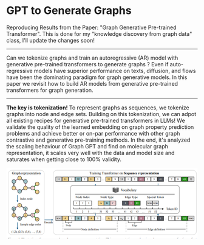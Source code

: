 # GPT to Generate Graphs 

Reproducing Results from the Paper: "Graph Generative Pre-trained Transformer". This is done for my "knowledge discovery from graph data" class, I'll update the changes soon!
***
Can we tokenize graphs and train an autoregressive (AR) model with generative pre-trained transformers to generate graphs ? Even if auto-regressive models have superior performance on texts, diffusion, and flows have been the dominating paradigm for graph generative models. In this paper we revisit how to build AR models from generative pre-trained transformers for graph generation. 

*** 
**The key is tokenization!** To represent graphs as sequences, we tokenize graphs into node and edge sets. Building on this tokenization, we can adpot all existing recipes for generative pre-trained transformers in LLMs! We validate the quality of the learned embedding on graph property prediction problems and achieve better or on-par performance with other graph contrastive and generative pre-training methods. In the end, it's analyzed the scaling behaviour of Graph GPT and find on molecular graph representation, it scales very well with the data and model size and saturates when getting close to 100% validity. 

![ALT TEXT](https://github.com/Biruk-Abere/Graph-GPT/blob/main/Screenshot%20from%202025-01-07%2007-50-31.png)
